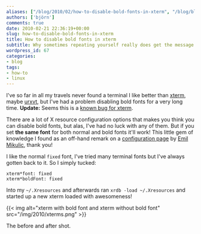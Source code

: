 ```yaml
---
aliases: ["/blog/2010/02/how-to-disable-bold-fonts-in-xterm", "/blog/blog/2010/02/how-to-disable-bold-fonts-in-xterm/", "/blog/blog/2010/02/21/how-to-disable-bold-fonts-in-xterm"]
authors: ['björn']
comments: true
date: 2010-02-21 22:36:19+00:00
slug: how-to-disable-bold-fonts-in-xterm
title: How to disable bold fonts in xterm
subtitle: Why sometimes repeating yourself really does get the message through
wordpress_id: 67
categories:
- blog
tags:
- how-to
- linux
---
```


I've so far in all my travels never found a terminal I like better than [xterm], maybe [urxvt], but I've had a problem disabling bold fonts for a very long time. **Update:** Seems this is a [known bug for xterm][xterm-bug].

There are a lot of X resource configuration options that makes you think you can disable bold fonts, but alas, I've had no luck with any of them. But if you set **the same font** for both normal and bold fonts it'll work! This little gem of knowledge I found as an off-hand remark on a [configuration page][xterm-conf] by [Emil Mikulic][emil], thank you!

I like the normal `fixed` font, I've tried many terminal fonts but I've always gotten back to it. So I simply tucked:

    
    
    xterm*font: fixed
    xterm*boldFont: fixed
    



Into my `~/.Xresources` and afterwards ran `xrdb -load ~/.Xresources` and started up a new xterm loaded with awesomeness!  



{{< img alt="xterm with bold font and xterm without bold font" src="/img/2010/xterms.png" >}}


The before and after shot.


[xterm-conf]:http://dmr.ath.cx/notes/xterm.html
[urxvt]:http://en.wikipedia.org/wiki/Rxvt-unicode
[xterm]:http://en.wikipedia.org/wiki/Xterm
[emil]:http://dmr.ath.cx/
[xterm-bug]:http://bugs.debian.org/cgi-bin/bugreport.cgi?bug=347790
